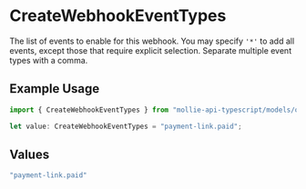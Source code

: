 # CreateWebhookEventTypes

The list of events to enable for this webhook. You may specify `'*'` to add all events, except those that require explicit selection. Separate multiple event types with a comma.

## Example Usage

```typescript
import { CreateWebhookEventTypes } from "mollie-api-typescript/models/operations";

let value: CreateWebhookEventTypes = "payment-link.paid";
```

## Values

```typescript
"payment-link.paid"
```